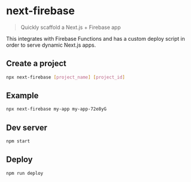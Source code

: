 # next-firebase

> Quickly scaffold a Next.js + Firebase app

This integrates with Firebase Functions and has a custom deploy script in order to serve dynamic Next.js apps.

## Create a project

```bash
npx next-firebase [project_name] [project_id]
```

## Example

```bash
npx next-firebase my-app my-app-72e8yG
```

## Dev server

```bash
npm start
```

## Deploy

```bash
npm run deploy
```
